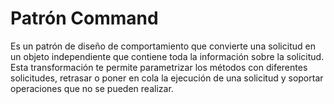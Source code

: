 # Patrón Command

Es un patrón de diseño de comportamiento que 
convierte una solicitud en un objeto independiente 
que contiene toda la información sobre la solicitud. 
Esta transformación te permite parametrizar los 
métodos con diferentes solicitudes, retrasar o 
poner en cola la ejecución de una solicitud y 
soportar operaciones que no se pueden realizar.

